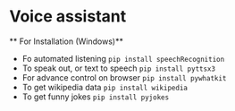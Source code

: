 # Voice assistant
**  For Installation  (Windows)**
-   Fo automated listening  `pip install speechRecognition`
-   To speak out, or text to speech `pip install pyttsx3`
-   For advance control on browser `pip install pywhatkit`
-   To get wikipedia data `pip install wikipedia`
-   To get funny jokes `pip install pyjokes`
